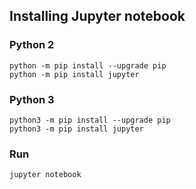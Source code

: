 ## Installing Jupyter notebook

### Python 2
```
python -m pip install --upgrade pip
python -m pip install jupyter
```

### Python 3
```
python3 -m pip install --upgrade pip
python3 -m pip install jupyter
```

### Run
```
jupyter notebook
```
